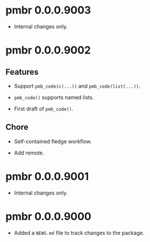 <!-- NEWS.md is maintained by https://fledge.cynkra.com, contributors should not edit this file -->

# pmbr 0.0.0.9003

  - Internal changes only.


# pmbr 0.0.0.9002

## Features

  - Support `pmb_code(c(...))` and `pmb_code(list(...))`.

  - `pmb_code()` supports named lists.

  - First draft of `pmb_code()`.

## Chore

  - Self-contained fledge workflow.

  - Add remote.


# pmbr 0.0.0.9001

- Internal changes only.


# pmbr 0.0.0.9000

- Added a `NEWS.md` file to track changes to the package.
